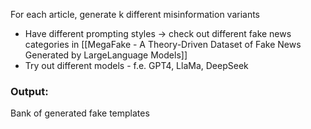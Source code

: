 For each article, generate k different misinformation variants
- Have different prompting styles -> check out different fake news categories in [[MegaFake - A Theory-Driven Dataset of Fake News Generated by LargeLanguage Models]]
- Try out different models - f.e. GPT4, LlaMa, DeepSeek
### Output: 
Bank of generated fake templates